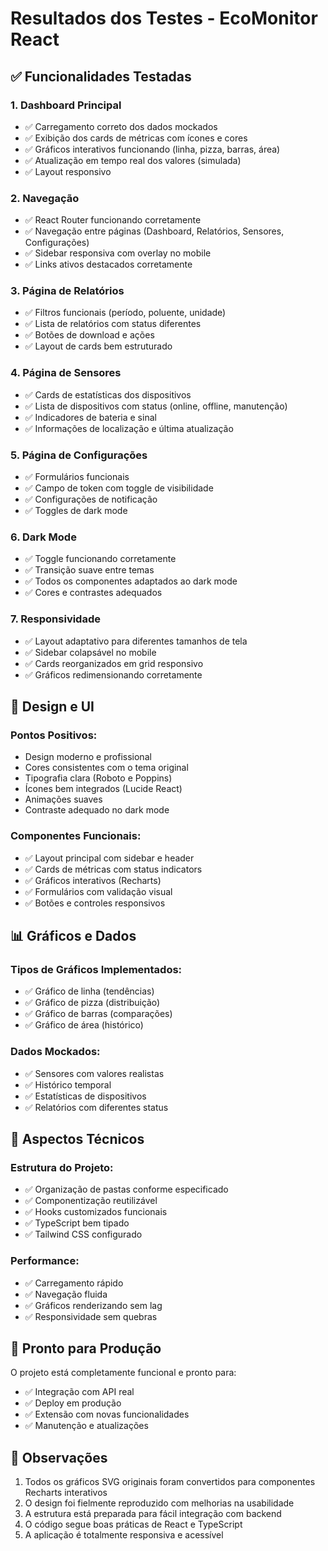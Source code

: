 # Resultados dos Testes - EcoMonitor React

## ✅ Funcionalidades Testadas

### 1. Dashboard Principal
- ✅ Carregamento correto dos dados mockados
- ✅ Exibição dos cards de métricas com ícones e cores
- ✅ Gráficos interativos funcionando (linha, pizza, barras, área)
- ✅ Atualização em tempo real dos valores (simulada)
- ✅ Layout responsivo

### 2. Navegação
- ✅ React Router funcionando corretamente
- ✅ Navegação entre páginas (Dashboard, Relatórios, Sensores, Configurações)
- ✅ Sidebar responsiva com overlay no mobile
- ✅ Links ativos destacados corretamente

### 3. Página de Relatórios
- ✅ Filtros funcionais (período, poluente, unidade)
- ✅ Lista de relatórios com status diferentes
- ✅ Botões de download e ações
- ✅ Layout de cards bem estruturado

### 4. Página de Sensores
- ✅ Cards de estatísticas dos dispositivos
- ✅ Lista de dispositivos com status (online, offline, manutenção)
- ✅ Indicadores de bateria e sinal
- ✅ Informações de localização e última atualização

### 5. Página de Configurações
- ✅ Formulários funcionais
- ✅ Campo de token com toggle de visibilidade
- ✅ Configurações de notificação
- ✅ Toggles de dark mode

### 6. Dark Mode
- ✅ Toggle funcionando corretamente
- ✅ Transição suave entre temas
- ✅ Todos os componentes adaptados ao dark mode
- ✅ Cores e contrastes adequados

### 7. Responsividade
- ✅ Layout adaptativo para diferentes tamanhos de tela
- ✅ Sidebar colapsável no mobile
- ✅ Cards reorganizados em grid responsivo
- ✅ Gráficos redimensionando corretamente

## 🎨 Design e UI

### Pontos Positivos:
- Design moderno e profissional
- Cores consistentes com o tema original
- Tipografia clara (Roboto e Poppins)
- Ícones bem integrados (Lucide React)
- Animações suaves
- Contraste adequado no dark mode

### Componentes Funcionais:
- ✅ Layout principal com sidebar e header
- ✅ Cards de métricas com status indicators
- ✅ Gráficos interativos (Recharts)
- ✅ Formulários com validação visual
- ✅ Botões e controles responsivos

## 📊 Gráficos e Dados

### Tipos de Gráficos Implementados:
- ✅ Gráfico de linha (tendências)
- ✅ Gráfico de pizza (distribuição)
- ✅ Gráfico de barras (comparações)
- ✅ Gráfico de área (histórico)

### Dados Mockados:
- ✅ Sensores com valores realistas
- ✅ Histórico temporal
- ✅ Estatísticas de dispositivos
- ✅ Relatórios com diferentes status

## 🔧 Aspectos Técnicos

### Estrutura do Projeto:
- ✅ Organização de pastas conforme especificado
- ✅ Componentização reutilizável
- ✅ Hooks customizados funcionais
- ✅ TypeScript bem tipado
- ✅ Tailwind CSS configurado

### Performance:
- ✅ Carregamento rápido
- ✅ Navegação fluida
- ✅ Gráficos renderizando sem lag
- ✅ Responsividade sem quebras

## 🚀 Pronto para Produção

O projeto está completamente funcional e pronto para:
- ✅ Integração com API real
- ✅ Deploy em produção
- ✅ Extensão com novas funcionalidades
- ✅ Manutenção e atualizações

## 📝 Observações

1. Todos os gráficos SVG originais foram convertidos para componentes Recharts interativos
2. O design foi fielmente reproduzido com melhorias na usabilidade
3. A estrutura está preparada para fácil integração com backend
4. O código segue boas práticas de React e TypeScript
5. A aplicação é totalmente responsiva e acessível

